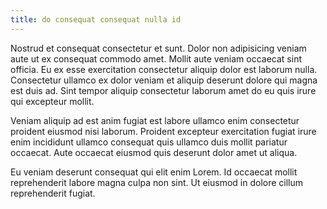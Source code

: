 ```yaml
---
title: do consequat consequat nulla id
---
```


Nostrud et consequat consectetur et sunt. Dolor non adipisicing veniam aute ut ex consequat commodo amet. Mollit aute veniam occaecat sint officia. Eu ex esse exercitation consectetur aliquip dolor est laborum nulla. Consectetur ullamco ex dolor veniam et aliquip deserunt dolore qui magna est duis ad. Sint tempor aliquip consectetur laborum amet do eu quis irure qui excepteur mollit.

Veniam aliquip ad est anim fugiat est labore ullamco enim consectetur proident eiusmod nisi laborum. Proident excepteur exercitation fugiat irure enim incididunt ullamco consequat quis ullamco duis mollit pariatur occaecat. Aute occaecat eiusmod quis deserunt dolor amet ut aliqua.

Eu veniam deserunt consequat qui elit enim Lorem. Id occaecat mollit reprehenderit labore magna culpa non sint. Ut eiusmod in dolore cillum reprehenderit fugiat.